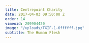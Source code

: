 ```yaml
---
title: Centrepoint Charity
date: 2017-04-03 09:50:00 Z
order: 14
vimeoid: 209904420
image: "/uploads/TGIF-1-6ffffff.jpg"
subtitle: The Human Flesh
---
```


